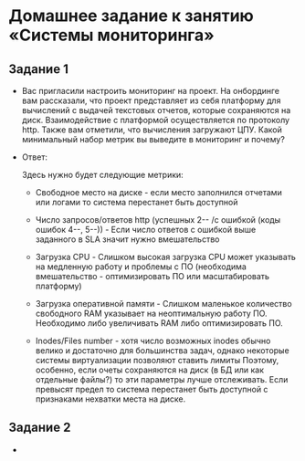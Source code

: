 # Домашнее задание к занятию «Системы мониторинга»

## Задание 1

* Вас пригласили настроить мониторинг на проект. На онбординге вам рассказали, что проект представляет из себя платформу для вычислений с выдачей текстовых отчетов, которые      сохраняются на диск. Взаимодействие с платформой осуществляется по протоколу http. Также вам отметили, что вычисления загружают ЦПУ. Какой минимальный набор метрик вы выведите в мониторинг и почему?

* Ответ:
  
  Здесь нужно будет следующие метрики:

  - Свободное место на диске    - если место заполнился отчетами или логами то система перестанет быть доступной
  
  - Число запросов/ответов http (успешных 2-- /с ошибкой (коды ошибок 4--, 5--))  -  Если число ответов с ошибкой выше заданного в SLA значит нужно вмешательство

  - Загрузка CPU   -   Слишком высокая загрузка CPU может указывать на медленную работу и проблемы с ПО (необходима вмешательство - оптимизировать ПО или масштабировать платформу)
  
  - Загрузка оперативной памяти - Слишком маленькое количество свободного RAM указывает на неоптимальную работу ПО. Необходимо либо увеличивать RAM либо оптимизировать ПО.

  - Inodes/Files number - хотя число возможных inodes обычно велико и достаточно для большинства задач, однако некоторые системы виртуализации позволяют ставить лимиты
    Поэтому, особенно, если очеты сохраняются на диск (в БД или как отдельные файлы?) то эти параметры лучше отслеживать. Если превысят предел то система перестанет 
    быть доступной с признаками нехватки места на диске.
  
## Задание 2

* 



